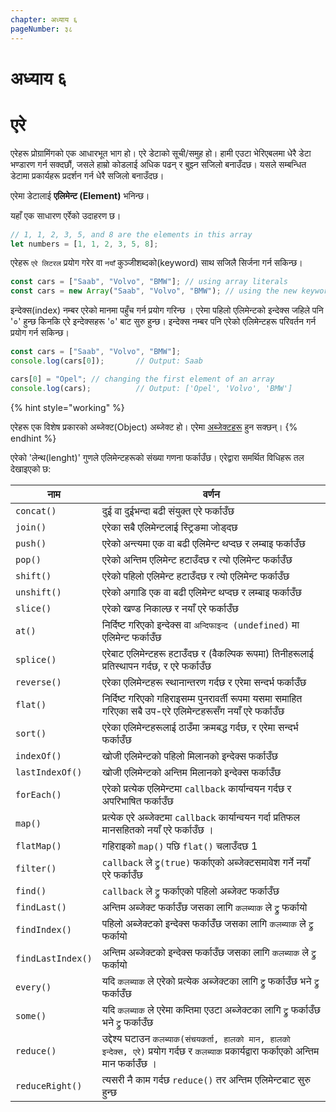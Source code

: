 ```yaml
---
chapter: अध्याय ६
pageNumber: ३८
---
```

# अध्याय ६

# एरे

एरेहरू प्रोग्रामिंगको एक आधारभूत भाग हो। एरे डेटाको सूची/समुह हो। हामी एउटा भेरिएबलमा धेरै डेटा भण्डारण गर्न सक्दछौं, जसले हाम्रो कोडलाई अधिक पढन् र बुझ्न सजिलो बनाउँदछ। यसले सम्बन्धित डेटामा प्रकार्यहरू प्रदर्शन गर्न धेरै सजिलो बनाउँदछ।

एरेमा डेटालाई **एलिमेन्ट (Element)** भनिन्छ।

यहाँ एक साधारण एर्रेको उदाहरण छ।

```javascript
// 1, 1, 2, 3, 5, and 8 are the elements in this array
let numbers = [1, 1, 2, 3, 5, 8];
```

एरेहरू `एरे लिटरल` प्रयोग गरेर वा `नयाँ` कुञ्जीशब्दको(keyword) साथ सजिलै सिर्जना गर्न सकिन्छ।

```javascript
const cars = ["Saab", "Volvo", "BMW"]; // using array literals
const cars = new Array("Saab", "Volvo", "BMW"); // using the new keyword
```

इन्देक्स(index) नम्बर एरेको मानमा पहुँच गर्न प्रयोग गरिन्छ ।  एरेमा पहिलो एलिमेन्टको इन्देक्स जहिले पनि '०' हुन्छ किनकि एरे इन्देक्सहरू '०' बाट सुरु हुन्छ। इन्देक्स नम्बर पनि एरेको एलिमेन्टहरू परिवर्तन गर्न प्रयोग गर्न सकिन्छ।

```javascript
const cars = ["Saab", "Volvo", "BMW"];
console.log(cars[0]);       // Output: Saab

cars[0] = "Opel"; // changing the first element of an array
console.log(cars);          // Output: ['Opel', 'Volvo', 'BMW']
```

{% hint style="working" %}

एरेहरू एक विशेष प्रकारको अब्जेक्ट(Object) अब्जेक्ट हो। एरेमा [अब्जेक्टहरू](../objects/) हुन सक्छन्।
{% endhint %}

एरेको 'लेन्थ(lenght)' गुणले एलिमेन्टहरूको संख्या गणना फर्काउँछ। एरेद्वारा समर्थित विधिहरू तल देखाइएको छ:


| नाम | वर्णन |
| ----------------- | ------------------------------------------------------------------------------------------------------------------------------------------------- |
| `concat()`        | दुई वा दुईभन्दा बढी संयुक्त एरे फर्काउँछ                                                                                                               |
| `join()`          | एरेका सबै एलिमेन्टलाई स्ट्रिङमा जोड्दछ                                                                                                      |
| `push()`          | एरेको अन्त्यमा एक वा बढी एलिमेन्ट थप्दछ र लम्बाइ फर्काउँछ                                                                          |
| `pop()`           | एरेको अन्तिम एलिमेन्ट हटाउँदछ र त्यो एलिमेन्ट फर्काउँछ                                                                                    |
| `shift()`         | एरेको पहिलो एलिमेन्ट हटाउँदछ र त्यो एलिमेन्ट फर्काउँछ                                                                                    |
| `unshift()`       | एरेको अगाडि एक वा बढी एलिमेन्ट थप्दछ र लम्बाइ फर्काउँछ                                                                         |
| `slice()`         | एरेको खण्ड निकाल्छ र नयाँ एरे फर्काउँछ                                                                                        |
| `at()`            | निर्दिष्ट गरिएको इन्देक्स वा `अन्दिफाइन्द (undefined)` मा एलिमेन्ट फर्काउँछ                                                                                             |
| `splice()`        | एरेबाट एलिमेन्टहरू हटाउँदछ र (वैकल्पिक रूपमा) तिनीहरूलाई प्रतिस्थापन गर्दछ, र एरे फर्काउँछ                                                              |
| `reverse()`       | एरेका एलिमेन्टहरू स्थानान्तरण गर्दछ र एरेमा सन्दर्भ फर्काउँछ                                                                           |
| `flat()`          | निर्दिष्ट गरिएको गहिराइसम्म पुनरावर्ती रूपमा यसमा समाहित गरिएका सबै उप-एरे एलिमेन्टहरूसँग नयाँ एरे फर्काउँछ                                        |
| `sort()`          | एरेका एलिमेन्टहरूलाई ठाउँमा क्रमबद्ध गर्दछ, र एरेमा सन्दर्भ फर्काउँछ                                                                     |
| `indexOf()`       | खोजी एलिमेन्टको पहिलो मिलानको इन्देक्स फर्काउँछ                                                                                        |
| `lastIndexOf()`   | खोजी एलिमेन्टको अन्तिम मिलानको इन्देक्स फर्काउँछ                                                                                         |
| `forEach()`       | एरेको प्रत्येक एलिमेन्टमा `callback` कार्यान्वयन गर्दछ र अपरिभाषित फर्काउँछ                                                                             |
| `map()`           | प्रत्येक एरे अब्जेक्टमा `callback` कार्यान्वयन गर्दा प्रतिफल मानसहितको नयाँ एरे फर्काउँछ ।                                                            |
| `flatMap()`       | गहिराइको `map()`  पछि `flat()` चलाउँदछ 1                                                                                                      |
| `filter()`        | `callback` ले `ट्र्रु(true)` फर्काएको अब्जेक्टसमावेश गर्ने नयाँ एरे फर्काउँछ                                                                     |
| `find()`          | `callback` ले `ट्र्रु` फर्काएको पहिलो अब्जेक्ट फर्काउँछ                                                                                       |
| `findLast()`      | अन्तिम अब्जेक्ट फर्काउँछ जसका लागि `कलब्याक` ले `ट्र्रु` फर्कायो                                                                                        |
| `findIndex()`     | पहिलो अब्जेक्टको इन्देक्स फर्काउँछ जसका लागि `कलब्याक` ले `ट्र्रु` फर्कायो                                                                          |
| `findLastIndex()` | अन्तिम अब्जेक्टको इन्देक्स फर्काउँछ जसका लागि `कलब्याक` ले `ट्र्रु` फर्कायो                                                                           |
| `every()`         | यदि `कलब्याक` ले एरेको प्रत्येक अब्जेक्टका लागि `ट्र्रु` फर्काउँछ भने `ट्र्रु` फर्काउँछ                                                                           |
| `some()`          | यदि `कलब्याक` ले एरेमा कम्तिमा एउटा अब्जेक्टका लागि `ट्र्रु` फर्काउँछ भने `ट्र्रु` फर्काउँछ                                                                    |
| `reduce()`        | उद्देश्य घटाउन `कलब्याक(संचयकर्ता, हालको मान, हालको इन्देक्स, एरे)` प्रयोग गर्दछ र `कलब्याक` प्रकार्यद्वारा फर्काएको अन्तिम मान फर्काउँछ ।  |
| `reduceRight()`   | त्यसरी नै काम गर्दछ `reduce()` तर अन्तिम एलिमेन्टबाट सुरु हुन्छ                                                                                   |
